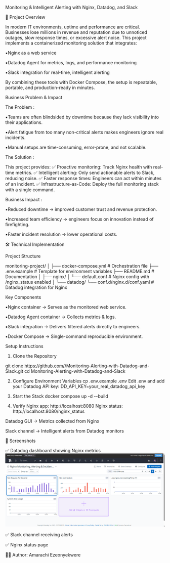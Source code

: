 Monitoring & Intelligent Alerting with Nginx, Datadog, and Slack

📌 Project Overview

In modern IT environments, uptime and performance are critical. Businesses lose millions in revenue and reputation due to unnoticed outages, slow response times, or excessive alert noise.
This project implements a containerized monitoring solution that integrates:

▪️Nginx as a web service

▪️Datadog Agent for metrics, logs, and performance monitoring

▪️Slack integration for real-time, intelligent alerting

By combining these tools with Docker Compose, the setup is repeatable, portable, and production-ready in minutes.

 Business Problem & Impact

The Problem :

▪️Teams are often blindsided by downtime because they lack visibility into their applications.

▪️Alert fatigue from too many non-critical alerts makes engineers ignore real incidents.

▪️Manual setups are time-consuming, error-prone, and not scalable.

The Solution :

This project provides:
✅ Proactive monitoring: Track Nginx health with real-time metrics.
✅ Intelligent alerting: Only send actionable alerts to Slack, reducing noise.
✅ Faster response times: Engineers can act within minutes of an incident.
✅ Infrastructure-as-Code: Deploy the full monitoring stack with a single command.

Business Impact :

▪️Reduced downtime → improved customer trust and revenue protection.

▪️Increased team efficiency → engineers focus on innovation instead of firefighting.

▪️Faster incident resolution → lower operational costs.

🛠 Technical Implementation

Project Structure

monitoring-project/ │ 
├── docker-compose.yml # Orchestration file 
├── .env.example # Template for environment variables 
├── README.md # Documentation 
│ ├── nginx/ 
│ └── default.conf # Nginx config with /nginx_status enabled 
│ └── datadog/ └── conf.d/nginx.d/conf.yaml # Datadog integration for Nginx 

Key Components

▪️Nginx container → Serves as the monitored web service.

▪️Datadog Agent container → Collects metrics & logs.

▪️Slack integration → Delivers filtered alerts directly to engineers.

▪️Docker Compose → Single-command reproducible environment.

 Setup Instructions

1. Clone the Repository

git clone https://github.com/<your-username>/Monitoring-Alerting-with-Datadog-and-Slack.git cd Monitoring-Alerting-with-Datadog-and-Slack
 
2. Configure Environment Variables
cp .env.example .env 
Edit .env and add your Datadog API key:
DD_API_KEY=your_real_datadog_api_key 

3. Start the Stack
docker compose up -d --build 

4. Verify
Nginx app: http://localhost:8080
Nginx status: http://localhost:8080/nginx_status

Datadog GUI → Metrics collected from Nginx

Slack channel → Intelligent alerts from Datadog monitors

📸 Screenshots

✅ Datadog dashboard showing Nginx metrics ![Dashboard Image](./Screen_Shots/dashboard.png)

✅ Slack channel receiving alerts

✅ Nginx status page



👨‍💻 Author: Amarachi Ezeonyekwere
